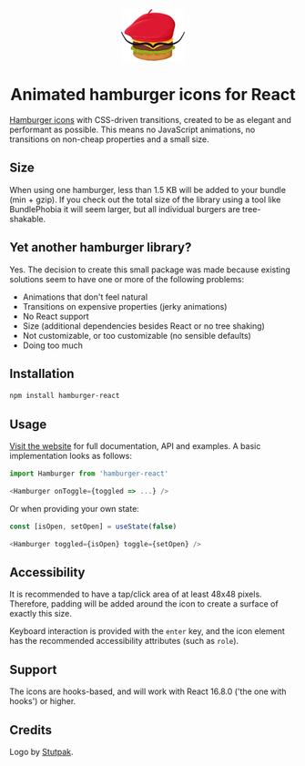 <p align="center">
  <img alt="Logo" src="docs/static/logo-readme.png" height="91" width="112">
  <h1 align="center">Animated hamburger icons for React</h1>
</p>

[Hamburger icons](https://hamburger-react.netlify.com) with CSS-driven transitions, created to be as elegant and performant as possible. This means no JavaScript animations, no transitions on non-cheap properties and a small size.

## Size
When using one hamburger, less than 1.5 KB will be added to your bundle (min + gzip). If you check out the total size of the library using a tool like BundlePhobia it will seem larger, but all individual burgers are tree-shakable.

## Yet another hamburger library?
Yes. The decision to create this small package was made because existing solutions seem to have one or more of the following problems:

- Animations that don't feel natural
- Transitions on expensive properties (jerky animations)
- No React support
- Size (additional dependencies besides React or no tree shaking)
- Not customizable, or too customizable (no sensible defaults)
- Doing too much

## Installation
```sh
npm install hamburger-react
```

## Usage
[Visit the website](https://hamburger-react.netlify.com) for full documentation, API and examples. A basic implementation looks as follows:

```js
import Hamburger from 'hamburger-react'
```
```js
<Hamburger onToggle={toggled => ...} />
```

Or when providing your own state:

```js
const [isOpen, setOpen] = useState(false)
```
```js
<Hamburger toggled={isOpen} toggle={setOpen} />
```

## Accessibility
It is recommended to have a tap/click area of at least 48x48 pixels. Therefore, padding will be added around the icon to create a surface of exactly this size.

Keyboard interaction is provided with the `enter` key, and the icon element has the recommended accessibility attributes (such as `role`).

## Support
The icons are hooks-based, and will work with React 16.8.0 ('the one with hooks') or higher.

## Credits
Logo by [Stutpak](https://www.stutpak.nl).
